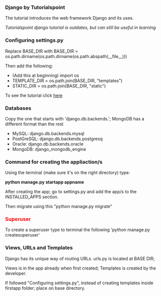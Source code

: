 <html>
    <head>
    </head>
    <body>
        <h3> Django by Tutorialspoint </h3>
        <p>The tutorial introduces the web framework Django and its uses.</p>
        <i>Tutorialspoint django tutorial is outdates, but can still be useful in learning</i>
        <h3>Configuring settings.py</h3>
        <p>Replace BASE_DIR with BASE_DIR = os.path.dirname(os.path.dirname(os.path.abspath(__file__)))</p>
        <p>Then add the following:</p>
        <ul>
            <li>(Add this at beginning) import os</li>
            <li>TEMPLATE_DIR = os.path.join(BASE_DIR, "templates")</li>
            <li>STATIC_DIR = os.path.join(BASE_DIR, "static")</li>
        </ul>
        <p>To see the tutorial click <a href="https://www.tutorialspoint.com/django/index.htm">here</a></p>
        <h3>Databases</h3>
        <p>Copy the one that starts with 'django.db.backends.'; MongoDB has a different format than the rest</p>
        <ul>
            <li>MySQL: django.db.backends.mysql</li>
            <li>PostGreSQL: django.db.backends.postgresq</li>
            <li>Oracle: django.db.backends.oracle</li>
            <li>MongoDB: django_mongodb_engine</li>
        </ul>
        <h3>Command for creating the appliaction/s</h3>
        <p>Using the terminal (make sure it's on the right directory) type: </p>
        <b>python manage.py startapp appname</b>
        <p>After creating the app; go to settings.py and add the app/s to the INSTALLED_APPS section.</p>
        <p>Then migrate using this "python manage.py migrate"</p>
        <h3 style='color: red;'>Superuser</h3>
        <p>To create a superuser type to terminal the following 'python manage.py createsuperuser'</p>
        <h3>Views, URLs and Templates</h3>
        <p>Django has its unique way of routing URLs. urls.py is located at BASE DIR; </p> 
        <p>Views is in the app already when first created; Templates is created by the developer.</p>
        <p>If followed "Configuring settings.py", instead of creating templates inside firstapp folder; place on base directory.</p>
    </body>
</html>
